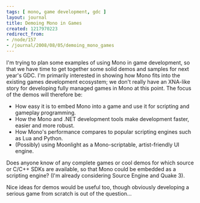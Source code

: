 ```yaml
---
tags: [ mono, game development, gdc ]
layout: journal
title: Demoing Mono in Games
created: 1217970223
redirect_from:
- /node/157
- /journal/2008/08/05/demoing_mono_games
---
```

I'm trying to plan some examples of using Mono in game development, so that we
have time to get together some solid demos and samples for next year's GDC. I'm
primarily interested in showing how Mono fits into the existing games
development ecosystem; we don't really have an XNA-like story for developing
fully managed games in Mono at this point.<!--break--> The focus of the demos
will therefore be:

* How easy it is to embed Mono into a game and use it for scripting and gameplay
  programming.
* How the Mono and .NET development tools make development faster, easier and
  more robust.
* How Mono's performance compares to popular scripting engines such as Lua and
  Python.
* (Possibly) using Moonlight as a Mono-scriptable, artist-friendly UI engine.

Does anyone know of any complete games or cool demos for which source or C/C++
SDKs are available, so that Mono could be embedded as a scripting engine? (I'm
already considering Source Engine and Quake 3).

Nice ideas for demos would be useful too, though obviously developing a serious
game from scratch is out of the question...